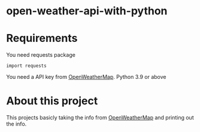 # open-weather-api-with-python
# Requirements
You need requests package
```
import requests
```
You need a API key from [OpenWeatherMap](https://api.openweathermap.org).
Python 3.9 or above
# About this project
This projects basicly taking the info from [OpenWeatherMap](https://api.openweathermap.org) and printing out the info.

